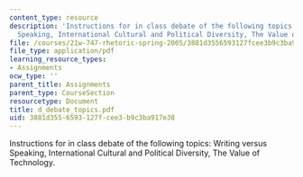```yaml
---
content_type: resource
description: 'Instructions for in class debate of the following topics: Writing versus
  Speaking, International Cultural and Political Diversity, The Value of Technology.'
file: /courses/21w-747-rhetoric-spring-2005/3881d3556593127fcee3b9c3ba917e38_d_debate_topics.pdf
file_type: application/pdf
learning_resource_types:
- Assignments
ocw_type: ''
parent_title: Assignments
parent_type: CourseSection
resourcetype: Document
title: d_debate_topics.pdf
uid: 3881d355-6593-127f-cee3-b9c3ba917e38
---
```

Instructions for in class debate of the following topics: Writing versus Speaking, International Cultural and Political Diversity, The Value of Technology.

